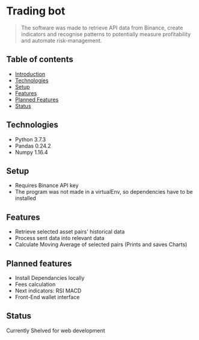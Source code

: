 # Trading bot
> The software was made to retrieve API data from Binance, create indicators and recognise patterns to potentially measure profitability and automate risk-management.


## Table of contents
* [Introduction](#introduction)
* [Technologies](#technologies)
* [Setup](#setup)
* [Features](#features)
* [Planned Features](#planned_features)
* [Status](#status)


## Technologies
* Python 3.7.3
* Pandas 0.24.2
* Numpy 1.16.4


## Setup
* Requires Binance API key
* The program was not made in a virtualEnv, so dependencies have to be installed


## Features
* Retrieve selected asset pairs' historical data
* Process sent data into relevant data
* Calculate Moving Average of selected pairs (Prints and saves Charts)


## Planned features
* Install Dependancies locally
* Fees calculation
* Next indicators: RSI MACD
* Front-End wallet interface

## Status
Currently Shelved for web development
